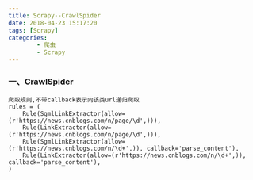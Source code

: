 ```yaml
---
title: Scrapy--CrawlSpider
date: 2018-04-23 15:17:20
tags: [Scrapy]
categories:
		- 爬虫
		- Scrapy
---
```

### 一、CrawlSpider

	爬取规则,不带callback表示向该类url递归爬取
    rules = (
        Rule(SgmlLinkExtractor(allow=(r'https://news.cnblogs.com/n/page/\d',))),
        Rule(LinkExtractor(allow=(r'https://news.cnblogs.com/n/page/\d',))),
        Rule(SgmlLinkExtractor(allow=(r'https://news.cnblogs.com/n/\d+',)), callback='parse_content'),
        Rule(LinkExtractor(allow=(r'https://news.cnblogs.com/n/\d+',)), callback='parse_content'),
    )